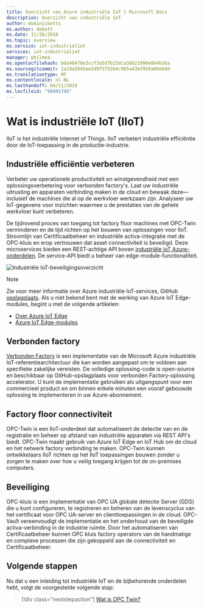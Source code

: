 ```yaml
---
title: Overzicht van Azure industriële IoT | Microsoft Docs
description: Overzicht van industriële IoT
author: dominicbetts
ms.author: dobett
ms.date: 11/26/2018
ms.topic: overview
ms.service: iot-industrialiot
services: iot-industrialiot
manager: philmea
ms.openlocfilehash: bda40470e3ccf3a5d7b23dca38b21090e864b16a
ms.sourcegitcommit: 1a19a5845ae5d9f5752b4c905a43bf959a60eb9d
ms.translationtype: MT
ms.contentlocale: nl-NL
ms.lasthandoff: 04/11/2019
ms.locfileid: "59491745"
---
```

# <a name="what-is-industrial-iot-iiot"></a>Wat is industriële IoT (IIoT)

IIoT is het industriële Internet of Things. IIoT verbetert industriële efficiëntie door de IoT-toepassing in de productie-industrie. 

## <a name="improve-industrial-efficiencies"></a>Industriële efficiëntie verbeteren

Verbeter uw operationele productiviteit en winstgevendheid met een oplossingsverbetering voor verbonden factory's. Laat uw industriële uitrusting en apparaten verbinding maken in de cloud en bewaak deze—inclusief de machines die al op de werkvloer werkzaam zijn. Analyseer uw IoT-gegevens voor inzichten waarmee u de prestaties van de gehele werkvloer kunt verbeteren.

De tijdrovend proces van toegang tot factory floor machines met OPC-Twin verminderen en de tijd richten op het bouwen van oplossingen voor IIoT. Stroomlijn van Certificaatbeheer en industriële activa-integratie met de OPC-kluis en erop vertrouwen dat asset connectiviteit is beveiligd. Deze microservices bieden een REST-achtige API boven [industriële IoT Azure-onderdelen](https://github.com/Azure/azure-iiot-opc-ua). De service-API biedt u beheer van edge-module-functionaliteit. 

![Industriële IoT-beveiligingsoverzicht](media/overview-iot-industrial/overview.png)

> [!NOTE]
> Zie voor meer informatie over Azure industriële IoT-services, GitHub [opslagplaats](https://github.com/Azure/azure-iiot-services).
Als u niet bekend bent met de werking van Azure IoT Edge-modules, begint u met de volgende artikelen:
- [Over Azure IoT Edge](../iot-edge/about-iot-edge.md)
- [Azure IoT Edge-modules](../iot-edge/iot-edge-modules.md)

## <a name="connected-factory"></a>Verbonden factory

[Verbonden Factory](../iot-accelerators/iot-accelerators-connected-factory-features.md) is een implementatie van de Microsoft Azure industriële IoT-referentiearchitectuur die kan worden aangepast om te voldoen aan specifieke zakelijke vereisten. De volledige oplossing-code is open-source en beschikbaar op GitHub-opslagplaats voor verbonden Factory-oplossing accelerator. U kunt de implementatie gebruiken als uitgangspunt voor een commercieel product en om binnen enkele minuten een vooraf gebouwde oplossing te implementeren in uw Azure-abonnement. 

## <a name="factory-floor-connectivity"></a>Factory floor connectiviteit

OPC-Twin is een IIoT-onderdeel dat automatiseert de detectie van en de registratie en beheer op afstand van industriële apparaten via REST API's biedt. OPC-Twin maakt gebruik van Azure IoT Edge en IoT Hub om de cloud en het netwerk factory verbinding te maken. OPC-Twin kunnen ontwikkelaars IIoT richten op het IIoT toepassingen bouwen zonder u zorgen te maken over hoe u veilig toegang krijgen tot de on-premises computers.

## <a name="security"></a>Beveiliging

OPC-kluis is een implementatie van OPC UA globale detectie Server (GDS) die u kunt configureren, te registreren en beheren van de levenscyclus van het certificaat voor OPC UA-server en clienttoepassingen in de cloud. OPC-Vault vereenvoudigt de implementatie en het onderhoud van de beveiligde activa-verbinding in de industrie ruimte. Door het automatiseren van Certificaatbeheer kunnen OPC kluis factory operators van de handmatige en complexe processen die zijn gekoppeld aan de connectiviteit en Certificaatbeheer.

## <a name="next-steps"></a>Volgende stappen

Nu dat u een inleiding tot industriële IoT en de bijbehorende onderdelen hebt, volgt de voorgestelde volgende stap:

> [!div class="nextstepaction"]
> [Wat is OPC Twin?](overview-opc-twin.md)
